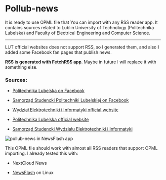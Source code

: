 # Pollub-news

It is ready to use OPML file that You can import with any RSS reader app. It contains sources related to Lublin University of Technology (Politechnika Lubelska) and Faculty of Electrical Engineering and Computer Science.

---

LUT official websites does not support RSS, so I generated them, and also I added some Facebook fan pages that publish news.

**RSS is generated with [FetchRSS app](www.fetchrss.com)**. Maybe in future I will replace it with something else. 

### Sources:

- [Politechnika Lubelska on Facebook](https://www.facebook.com/politechnikalubelska/)

- [Samorząd Studencki Politechniki Lubelskiej on Facebook](https://www.facebook.com/SamorzadPL/)

- [Wydział Elektrotechniki i Informatyki official website](https://weii.pollub.pl/)

- [Politechnika Lubelska official website](https://pollub.pl/)

- [Samorząd Studencki Wydziału Elektrotechniki i Informatyki](https://www.facebook.com/SSWEiIPolitechnikiLubelskiej/)

![pollub-news in NewsFlash app](https://i.imgur.com/gyTs1bB.jpg)



This OPML file should work with almost all RSS readers that support OPML importing. I already tested this with:

- NextCloud News

- [NewsFlash](https://flathub.org/apps/details/com.gitlab.newsflash) on Linux
